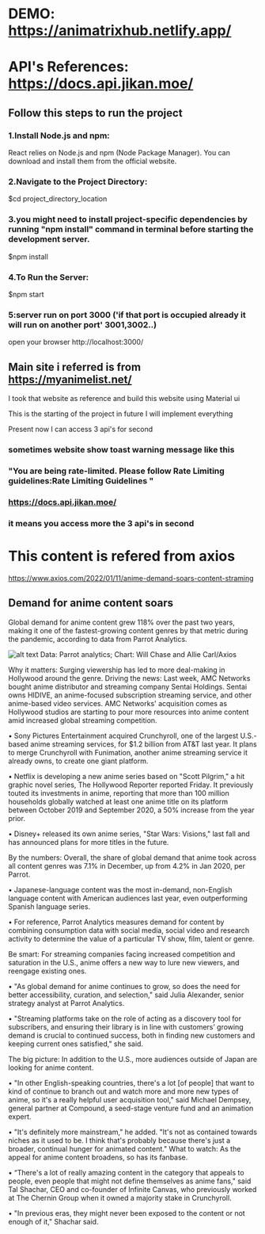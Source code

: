 # DEMO: https://animatrixhub.netlify.app/

# API's References: https://docs.api.jikan.moe/

## Follow this steps to run the project

### 1.Install Node.js and npm:

React relies on Node.js and npm (Node Package Manager). You can download and install them from the official website.

### 2.Navigate to the Project Directory:

$cd project_directory_location

### 3.you might need to install project-specific dependencies by running "npm install" command in terminal before starting the development server.

$npm install

### 4.To Run the Server:

$npm start

### 5:server run on port 3000 ('if that port is occupied already it will run on another port' 3001,3002..)

open your browser http://localhost:3000/


## Main site i referred is from https://myanimelist.net/

I took that website as reference and build this website using Material ui

This is the starting of the project in future I will implement everything

Present now I can access 3 api's for second

### sometimes website show toast warning message like this 
### "You are being rate-limited. Please follow Rate Limiting guidelines:Rate Limiting Guidelines "
### https://docs.api.jikan.moe/

### it means you access more the 3 api's in second

# This content is refered from axios

https://www.axios.com/2022/01/11/anime-demand-soars-content-straming

## Demand for anime content soars

Global demand for anime content grew 118% over the past two years, making it one of the fastest-growing content genres by that metric during the pandemic, according to data from Parrot Analytics.

![alt text](https://graphics.axios.com/2022-01-10-anime/images/2022-01-10-anime-desktop.png)
Data: Parrot analytics; Chart: Will Chase and Allie Carl/Axios

Why it matters: Surging viewership has led to more deal-making in Hollywood around the genre.
Driving the news: Last week, AMC Networks bought anime distributor and streaming company Sentai Holdings. Sentai owns HIDIVE, an anime-focused subscription streaming service, and other anime-based video services.
AMC Networks' acquisition comes as Hollywood studios are starting to pour more resources into anime content amid increased global streaming competition.

•	Sony Pictures Entertainment acquired Crunchyroll, one of the largest U.S.-based anime streaming services, for $1.2 billion from AT&T last year. It plans to merge Crunchyroll with Funimation, another anime streaming service it already owns, to create one giant platform.

•	Netflix is developing a new anime series based on "Scott Pilgrim," a hit graphic novel series, The Hollywood Reporter reported Friday. It previously touted its investments in anime, reporting that more than 100 million households globally watched at least one anime title on its platform between October 2019 and September 2020, a 50% increase from the year prior.

•	Disney+ released its own anime series, "Star Wars: Visions," last fall and has announced plans for more titles in the future.


By the numbers: Overall, the share of global demand that anime took across all content genres was 7.1% in December, up from 4.2% in Jan 2020, per Parrot.

•	Japanese-language content was the most in-demand, non-English language content with American audiences last year, even outperforming Spanish language series.

•	For reference, Parrot Analytics measures demand for content by combining consumption data with social media, social video and research activity to determine the value of a particular TV show, film, talent or genre.

Be smart: For streaming companies facing increased competition and saturation in the U.S., anime offers a new way to lure new viewers, and reengage existing ones.

•	"As global demand for anime continues to grow, so does the need for better accessibility, curation, and selection," said Julia Alexander, senior strategy analyst at Parrot Analytics.

•	"Streaming platforms take on the role of acting as a discovery tool for subscribers, and ensuring their library is in line with customers’ growing demand is crucial to continued success, both in finding new customers and keeping current ones satisfied," she said.

The big picture: In addition to the U.S., more audiences outside of Japan are looking for anime content.

•	"In other English-speaking countries, there's a lot [of people] that want to kind of continue to branch out and watch more and more new types of anime, so it's a really helpful user acquisition tool," said Michael Dempsey, general partner at Compound, a seed-stage venture fund and an animation expert.

•	"It's definitely more mainstream," he added. "It's not as contained towards niches as it used to be. I think that's probably because there's just a broader, continual hunger for animated content."
What to watch: As the appeal for anime content broadens, so has its fanbase.

•	“There's a lot of really amazing content in the category that appeals to people, even people that might not define themselves as anime fans," said Tal Shachar, CEO and co-founder of Infinite Canvas, who previously worked at The Chernin Group when it owned a majority stake in Crunchyroll.

•	"In previous eras, they might never been exposed to the content or not enough of it," Shachar said.

